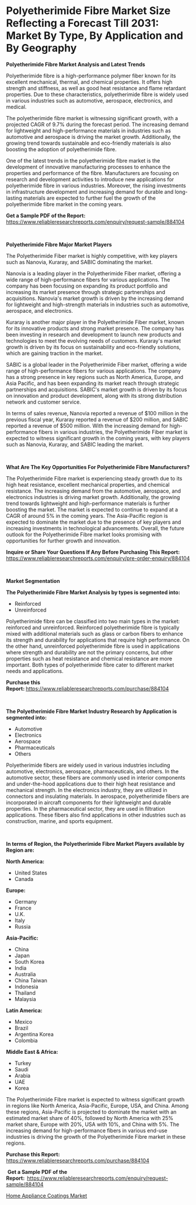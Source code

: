 <p><h1>Polyetherimide Fibre Market Size Reflecting a Forecast Till 2031: Market By Type, By Application and By Geography</h1></p><p><strong>Polyetherimide Fibre Market Analysis and Latest Trends</strong></p>
<p><p>Polyetherimide fibre is a high-performance polymer fiber known for its excellent mechanical, thermal, and chemical properties. It offers high strength and stiffness, as well as good heat resistance and flame retardant properties. Due to these characteristics, polyetherimide fibre is widely used in various industries such as automotive, aerospace, electronics, and medical.</p><p>The polyetherimide fibre market is witnessing significant growth, with a projected CAGR of 9.7% during the forecast period. The increasing demand for lightweight and high-performance materials in industries such as automotive and aerospace is driving the market growth. Additionally, the growing trend towards sustainable and eco-friendly materials is also boosting the adoption of polyetherimide fibre.</p><p>One of the latest trends in the polyetherimide fibre market is the development of innovative manufacturing processes to enhance the properties and performance of the fibre. Manufacturers are focusing on research and development activities to introduce new applications for polyetherimide fibre in various industries. Moreover, the rising investments in infrastructure development and increasing demand for durable and long-lasting materials are expected to further fuel the growth of the polyetherimide fibre market in the coming years.</p></p>
<p><strong>Get a Sample PDF of the Report:&nbsp;</strong> <a href="https://www.reliableresearchreports.com/enquiry/request-sample/884104">https://www.reliableresearchreports.com/enquiry/request-sample/884104</a></p>
<p>&nbsp;</p>
<p><strong>Polyetherimide Fibre Major Market Players</strong></p>
<p><p>The Polyetherimide Fiber market is highly competitive, with key players such as Nanovia, Kuraray, and SABIC dominating the market. </p><p>Nanovia is a leading player in the Polyetherimide Fiber market, offering a wide range of high-performance fibers for various applications. The company has been focusing on expanding its product portfolio and increasing its market presence through strategic partnerships and acquisitions. Nanovia's market growth is driven by the increasing demand for lightweight and high-strength materials in industries such as automotive, aerospace, and electronics.</p><p>Kuraray is another major player in the Polyetherimide Fiber market, known for its innovative products and strong market presence. The company has been investing in research and development to launch new products and technologies to meet the evolving needs of customers. Kuraray's market growth is driven by its focus on sustainability and eco-friendly solutions, which are gaining traction in the market.</p><p>SABIC is a global leader in the Polyetherimide Fiber market, offering a wide range of high-performance fibers for various applications. The company has a strong presence in key regions such as North America, Europe, and Asia Pacific, and has been expanding its market reach through strategic partnerships and acquisitions. SABIC's market growth is driven by its focus on innovation and product development, along with its strong distribution network and customer service.</p><p>In terms of sales revenue, Nanovia reported a revenue of $100 million in the previous fiscal year, Kuraray reported a revenue of $200 million, and SABIC reported a revenue of $500 million. With the increasing demand for high-performance fibers in various industries, the Polyetherimide Fiber market is expected to witness significant growth in the coming years, with key players such as Nanovia, Kuraray, and SABIC leading the market.</p></p>
<p>&nbsp;</p>
<p><strong>What Are The Key Opportunities For Polyetherimide Fibre Manufacturers?</strong></p>
<p><p>The Polyetherimide Fibre market is experiencing steady growth due to its high heat resistance, excellent mechanical properties, and chemical resistance. The increasing demand from the automotive, aerospace, and electronics industries is driving market growth. Additionally, the growing trend towards lightweight and high-performance materials is further boosting the market. The market is expected to continue to expand at a CAGR of around 5% in the coming years. The Asia-Pacific region is expected to dominate the market due to the presence of key players and increasing investments in technological advancements. Overall, the future outlook for the Polyetherimide Fibre market looks promising with opportunities for further growth and innovation.</p></p>
<p><strong>Inquire or Share Your Questions If Any Before Purchasing This Report:</strong> <a href="https://www.reliableresearchreports.com/enquiry/pre-order-enquiry/884104">https://www.reliableresearchreports.com/enquiry/pre-order-enquiry/884104</a></p>
<p>&nbsp;</p>
<p><strong>Market Segmentation</strong></p>
<p><strong>The Polyetherimide Fibre Market Analysis by types is segmented into:</strong></p>
<p><ul><li>Reinforced</li><li>Unreinforced</li></ul></p>
<p><p>Polyetherimide fibre can be classified into two main types in the market: reinforced and unreinforced. Reinforced polyetherimide fibre is typically mixed with additional materials such as glass or carbon fibers to enhance its strength and durability for applications that require high performance. On the other hand, unreinforced polyetherimide fibre is used in applications where strength and durability are not the primary concerns, but other properties such as heat resistance and chemical resistance are more important. Both types of polyetherimide fibre cater to different market needs and applications.</p></p>
<p><strong>Purchase this Report:&nbsp;</strong><a href="https://www.reliableresearchreports.com/purchase/884104">https://www.reliableresearchreports.com/purchase/884104</a></p>
<p>&nbsp;</p>
<p><strong>The Polyetherimide Fibre Market Industry Research by Application is segmented into:</strong></p>
<p><ul><li>Automotive</li><li>Electronics</li><li>Aerospace</li><li>Pharmaceuticals</li><li>Others</li></ul></p>
<p><p>Polyetherimide fibers are widely used in various industries including automotive, electronics, aerospace, pharmaceuticals, and others. In the automotive sector, these fibers are commonly used in interior components and under-the-hood applications due to their high heat resistance and mechanical strength. In the electronics industry, they are utilized in connectors and insulating materials. In aerospace, polyetherimide fibers are incorporated in aircraft components for their lightweight and durable properties. In the pharmaceutical sector, they are used in filtration applications. These fibers also find applications in other industries such as construction, marine, and sports equipment.</p></p>
<p>&nbsp;</p>
<p><strong>In terms of Region, the Polyetherimide Fibre Market Players available by Region are:</strong></p>
<p>
    <p> <strong> North America: </strong>
        <ul>
            <li>United States</li>
            <li>Canada</li>
        </ul>
        </p> 
    <p> <strong> Europe: </strong>
        <ul>
            <li>Germany</li>
            <li>France</li>
            <li>U.K.</li>
            <li>Italy</li>
            <li>Russia</li>
        </ul>
        </p> 
    <p> <strong> Asia-Pacific: </strong>
        <ul>
            <li>China</li>
            <li>Japan</li>
            <li>South Korea</li>
            <li>India</li>
            <li>Australia</li>
            <li>China Taiwan</li>
            <li>Indonesia</li>
            <li>Thailand</li>
            <li>Malaysia</li>
        </ul>
        </p> 
    <p> <strong> Latin America: </strong>
        <ul>
            <li>Mexico</li>
            <li>Brazil</li>
            <li>Argentina Korea</li>
            <li>Colombia</li>
        </ul>
        </p> 
    <p> <strong> Middle East & Africa: </strong>
        <ul>
            <li>Turkey</li>
            <li>Saudi</li>
            <li>Arabia</li>
            <li>UAE</li>
            <li>Korea</li>
        </ul>
    </p>
    </p>
<p><p>The Polyetherimide Fibre market is expected to witness significant growth in regions like North America, Asia-Pacific, Europe, USA, and China. Among these regions, Asia-Pacific is projected to dominate the market with an estimated market share of 40%, followed by North America with 25% market share, Europe with 20%, USA with 10%, and China with 5%. The increasing demand for high-performance fibers in various end-use industries is driving the growth of the Polyetherimide Fibre market in these regions.</p></p>
<p><strong>Purchase this Report: </strong><a href="https://www.reliableresearchreports.com/purchase/884104">https://www.reliableresearchreports.com/purchase/884104</a></p>
<p>&nbsp;<strong>Get a Sample PDF of the Report:&nbsp;&nbsp;</strong><a href="https://www.reliableresearchreports.com/enquiry/request-sample/884104">https://www.reliableresearchreports.com/enquiry/request-sample/884104</a></p>
<p><strong></strong></p>
<p><p><a href="https://carnation-joke-41f.notion.site/Home-Appliance-Coatings-Market-Insights-Market-Players-and-Forecast-Till-2031-cdbecf9418b7432f9e14b3b05290d3c0">Home Appliance Coatings Market</a></p></p>